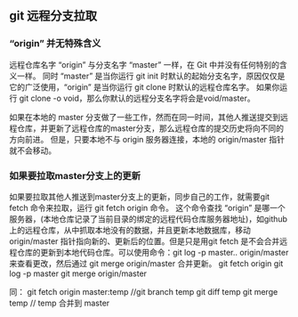 ## git 远程分支拉取


### “origin” 并无特殊含义
远程仓库名字 “origin” 与分支名字 “master” 一样，在 Git 中并没有任何特别的含义一样。 同时 “master” 是当你运行 git init 时默认的起始分支名字，原因仅仅是它的广泛使用，“origin” 是当你运行 git clone 时默认的远程仓库名字。 如果你运行 git clone -o void，那么你默认的远程分支名字将会是void/master。

如果在本地的 master 分支做了一些工作，然而在同一时间，其他人推送提交到远程仓库，并更新了远程仓库的master分支，那么远程仓库的提交历史将向不同的方向前进。 但是，只要本地不与 origin 服务器连接，本地的 origin/master 指针就不会移动。

### 如果要拉取master分支上的更新
如果要拉取其他人推送到master分支上的更新，同步自己的工作，就需要git fetch 命令来拉取，运行 git fetch origin 命令。 这个命令查找 “origin” 是哪一个服务器，(本地仓库记录了当前目录的绑定的远程代码仓库服务器地址)，如github上的远程仓库，从中抓取本地没有的数据，并且更新本地数据库，移动 origin/master 指针指向新的、更新后的位置。但是只是用git fetch 是不会合并远程仓库的更新到本地代码仓库。可以使用命令：git log -p master.. origin/master来查看更改，然后通过 git merge origin/master 合并更新。
git fetch origin
git log -p master
git merge origin/master

同：
git fetch origin master:temp //git branch temp
git diff temp
git merge temp // temp 合并到 master
